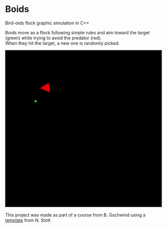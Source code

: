 # Boids
Bird-oids flock graphic simulation in C++  

Boids move as a flock following simple rules and aim toward the target (green) while trying to avoid the predator (red).  
When they hit the target, a new one is randomly picked.

![boids](figs/boids.gif)

This project was made as part of a course from B. Gschwind using a <a href="https://github.com/n-stott/mines">template</a> from N. Stott 
